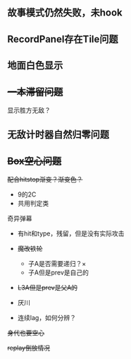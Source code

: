 ## 故事模式仍然失败，未hook

## RecordPanel存在Tile问题

## 地面白色显示

## ~~一本滞留问题~~

显示胜方无敌？

## 无敌计时器自然归零问题

## ~~Box空心问题~~

~~配合hitstop渐变？渐变色？~~

- 9的2C
- 共用判定类

奇异弹幕

- 有hit和type，残留，但是没有实际攻击
- ~~魔改铁轮~~
  - 子A是否需要递归？×
  - 子A但是prev是自己的

- ~~L3A但是prev是父A的~~
- 厌川
- 连续lag，如何分辨？

~~身代也要空心~~







~~replay倒放情况~~